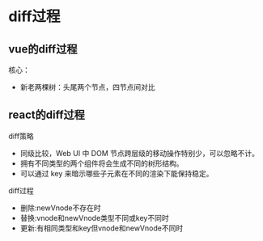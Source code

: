 # diff过程

## vue的diff过程

核心：

- 新老两棵树：头尾两个节点，四节点间对比

## react的diff过程

diff策略

- 同级比较，Web UI 中 DOM 节点跨层级的移动操作特别少，可以忽略不计。
- 拥有不同类型的两个组件将会生成不同的树形结构。
- 可以通过 key 来暗示哪些子元素在不同的渲染下能保持稳定。

diff过程

- 删除:newVnode不存在时
- 替换:vnode和newVnode类型不同或key不同时
- 更新:有相同类型和key但vnode和newVnode不同时
